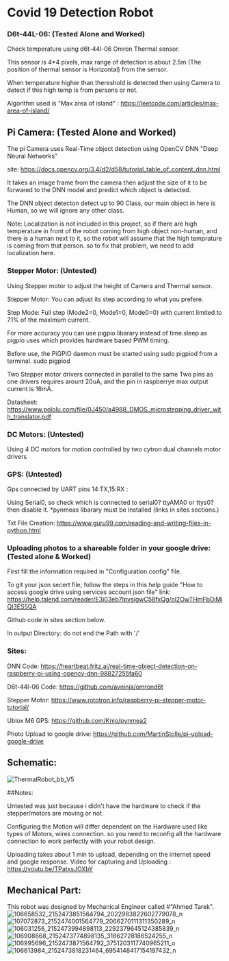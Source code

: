 # Covid 19 Detection Robot
### D6t-44L-06: (Tested Alone and Worked)
   Check temperature using d6t-44l-06 Omron Thermal sensor.
   
   This sensor is 4*4 pixels, max range of detection is about 2.5m (The position of thermal sensor is Horizontal) from the sensor.
   
   When temperature higher than thereshold is detected then using Camera to detect if this high temp is from persons or not.
   
   Algorithm used is "Max area of island" : https://leetcode.com/articles/max-area-of-island/

## Pi Camera: (Tested Alone and Worked)
The pi Camera uses Real-Time object detection using OpenCV DNN "Deep Neural Networks"

site: https://docs.opencv.org/3.4/d2/d58/tutorial_table_of_content_dnn.html

It takes an image frame from the camera then adjust the size of it to be forwared to the DNN model and predict which object is detected.

The DNN object detecton detect up to 90 Class, our main object in here is Human, so we will ignore any other class.

Note: Localization is not included in this project, so if there are high temperature in front of the robot coming from high object non-human,
and there is a human next to it, so the robot will assume that the high temprature is coming from that person.
so to fix that problem, we need to add localization here.

### Stepper Motor: (Untested)

Using Stepper motor to adjust the height of Camera and Thermal sensor.

Stepper Motor: You can adjust its step according to what you prefere.

Step Mode: Full step (Mode2=0, Mode1=0, Mode0=0) with current limited to 71% of the maximum current.

For more accuracy you can use pigpio libarary instead of time.sleep as pigpio uses which provides hardware based PWM timing.

Before use, the PiGPIO daemon must be started using sudo pigpiod from a terminal.
sudo pigpiod

Two Stepper motor drivers connected in parallel to the same Two pins as one drivers requires arount 20uA, and the pin in raspberrye max output current is 16mA.

Datasheet: https://www.pololu.com/file/0J450/a4988_DMOS_microstepping_driver_with_translator.pdf

### DC Motors: (Untested)

Using 4 DC motors for motion controlled by two cytron dual channels motor drivers

### GPS: (Untested)

Gps connected by UART pins 14:TX,15:RX :

Using  Serial0, so check which is connected to serial0? ttyAMA0 or ttys0? then disable it.
*pynmeas libarary must be installed (links in sites sections.)

Txt File Creation: https://www.guru99.com/reading-and-writing-files-in-python.html    

### Uploading photos to a shareable folder in your google drive: (Tested alone & Worked)

First fill the information required in "Configuration.config" file.

To git your json secert file, follow the steps in this help guide "How to access google drive using services account json file"
link: https://help.talend.com/reader/E3i03eb7IpvsigwC58fxQg/ol2OwTHmFbDiMjQl3ES5QA

Github code in sites section below.

In output Directory: do not end the Path with '/'

### Sites:

DNN Code: https://heartbeat.fritz.ai/real-time-object-detection-on-raspberry-pi-using-opencv-dnn-98827255fa60

D6t-44l-06 Code: https://github.com/avninja/omrond6t

Stepper Motor: https://www.rototron.info/raspberry-pi-stepper-motor-tutorial/

Ublox M6 GPS: https://github.com/Knio/pynmea2

Photo Upload to google drive: https://github.com/MartinStolle/pi-upload-google-drive

## Schematic:
![ThermalRobot_bb_V5](https://user-images.githubusercontent.com/66730765/85927688-0409f780-b8a8-11ea-95f8-7a8b9b2f19c1.png)

##Notes:

Untested was just because i didn't have the hardware to check if the stepper/motors are moving or not.

Configuring the Motion will differ dependent on the Hardware used like types of Motors, wires connection. so you need to reconfig all the hardware connection to work perfectly with your robot design.

Uploading takes about 1 min to upload, depending on the internet speed and google response.
Video for capturing and Uploading :
https://youtu.be/TPatxsJOXbY

## Mechanical Part:
This robot was designed by Mechanical Engineer called #"Ahmed Tarek".
![106658532_2152473851564794_2022983822602779078_n](https://user-images.githubusercontent.com/66730765/97861062-da585580-1d0b-11eb-8de6-344703d110b9.jpg)
![107072873_2152474001564779_2066270111311350289_n](https://user-images.githubusercontent.com/66730765/97861180-0d9ae480-1d0c-11eb-9dbf-7e2d7960d26a.jpg)
![106031256_2152473994898113_2292379645124385839_n](https://user-images.githubusercontent.com/66730765/97861201-14295c00-1d0c-11eb-9e2c-5e1383115c4f.jpg)
![106908668_2152473774898135_31862728186524255_n](https://user-images.githubusercontent.com/66730765/97861229-1c819700-1d0c-11eb-9af6-e5d622abc94a.jpg)
![106995696_2152473871564792_3751203117740965211_o](https://user-images.githubusercontent.com/66730765/97861256-22777800-1d0c-11eb-8438-6b39f47b93e0.jpg)
![106613984_2152473818231464_6954148417154197432_n](https://user-images.githubusercontent.com/66730765/97861274-26a39580-1d0c-11eb-8111-288b15a9f4de.jpg)

